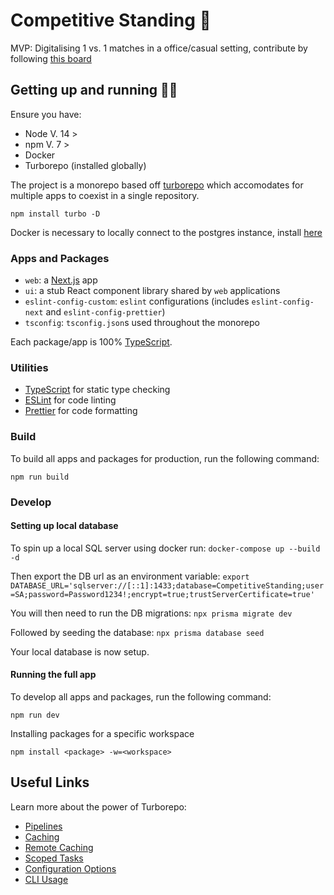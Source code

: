 # Competitive Standing 🥇

MVP: Digitalising 1 vs. 1 matches in a office/casual setting, contribute by following [this board](https://github.com/users/piercemorris/projects/1/views/1)

## Getting up and running 🏃💨

Ensure you have:

- Node V. 14 >
- npm V. 7 >
- Docker
- Turborepo (installed globally)

The project is a monorepo based off [turborepo](https://turborepo.org/) which accomodates for multiple apps to coexist in a single repository.

```
npm install turbo -D
```

Docker is necessary to locally connect to the postgres instance, install [here](https://docs.docker.com/get-docker/)

### Apps and Packages

- `web`: a [Next.js](https://nextjs.org) app
- `ui`: a stub React component library shared by `web` applications
- `eslint-config-custom`: `eslint` configurations (includes `eslint-config-next` and `eslint-config-prettier`)
- `tsconfig`: `tsconfig.json`s used throughout the monorepo

Each package/app is 100% [TypeScript](https://www.typescriptlang.org/).

### Utilities

- [TypeScript](https://www.typescriptlang.org/) for static type checking
- [ESLint](https://eslint.org/) for code linting
- [Prettier](https://prettier.io) for code formatting

### Build

To build all apps and packages for production, run the following command:

```
npm run build
```

### Develop

#### Setting up local database

To spin up a local SQL server using docker run:
`docker-compose up --build -d`

Then export the DB url as an environment variable:
`export DATABASE_URL='sqlserver://[::1]:1433;database=CompetitiveStanding;user=SA;password=Password1234!;encrypt=true;trustServerCertificate=true'`

You will then need to run the DB migrations:
`npx prisma migrate dev`

Followed by seeding the database:
`npx prisma database seed`

Your local database is now setup.

#### Running the full app

To develop all apps and packages, run the following command:

```
npm run dev
```

Installing packages for a specific workspace

```
npm install <package> -w=<workspace>
```

## Useful Links

Learn more about the power of Turborepo:

- [Pipelines](https://turborepo.org/docs/core-concepts/pipelines)
- [Caching](https://turborepo.org/docs/core-concepts/caching)
- [Remote Caching](https://turborepo.org/docs/core-concepts/remote-caching)
- [Scoped Tasks](https://turborepo.org/docs/core-concepts/scopes)
- [Configuration Options](https://turborepo.org/docs/reference/configuration)
- [CLI Usage](https://turborepo.org/docs/reference/command-line-reference)
